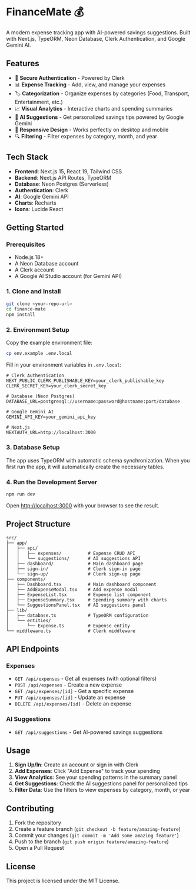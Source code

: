 # FinanceMate 💰

A modern expense tracking app with AI-powered savings suggestions. Built with Next.js, TypeORM, Neon Database, Clerk Authentication, and Google Gemini AI.

## Features

- 🔐 **Secure Authentication** - Powered by Clerk
- 📊 **Expense Tracking** - Add, view, and manage your expenses
- 🏷️ **Categorization** - Organize expenses by categories (Food, Transport, Entertainment, etc.)
- 📈 **Visual Analytics** - Interactive charts and spending summaries
- 🤖 **AI Suggestions** - Get personalized savings tips powered by Google Gemini
- 📱 **Responsive Design** - Works perfectly on desktop and mobile
- 🔍 **Filtering** - Filter expenses by category, month, and year

## Tech Stack

- **Frontend**: Next.js 15, React 19, Tailwind CSS
- **Backend**: Next.js API Routes, TypeORM
- **Database**: Neon Postgres (Serverless)
- **Authentication**: Clerk
- **AI**: Google Gemini API
- **Charts**: Recharts
- **Icons**: Lucide React

## Getting Started

### Prerequisites

- Node.js 18+ 
- A Neon Database account
- A Clerk account
- A Google AI Studio account (for Gemini API)

### 1. Clone and Install

```bash
git clone <your-repo-url>
cd finance-mate
npm install
```

### 2. Environment Setup

Copy the example environment file:

```bash
cp env.example .env.local
```

Fill in your environment variables in `.env.local`:

```env
# Clerk Authentication
NEXT_PUBLIC_CLERK_PUBLISHABLE_KEY=your_clerk_publishable_key
CLERK_SECRET_KEY=your_clerk_secret_key

# Database (Neon Postgres)
DATABASE_URL=postgresql://username:password@hostname:port/database

# Google Gemini AI
GEMINI_API_KEY=your_gemini_api_key

# Next.js
NEXTAUTH_URL=http://localhost:3000
```

### 3. Database Setup

The app uses TypeORM with automatic schema synchronization. When you first run the app, it will automatically create the necessary tables.

### 4. Run the Development Server

```bash
npm run dev
```

Open [http://localhost:3000](http://localhost:3000) with your browser to see the result.

## Project Structure

```
src/
├── app/
│   ├── api/
│   │   ├── expenses/          # Expense CRUD API
│   │   └── suggestions/       # AI suggestions API
│   ├── dashboard/             # Main dashboard page
│   ├── sign-in/               # Clerk sign-in page
│   └── sign-up/               # Clerk sign-up page
├── components/
│   ├── Dashboard.tsx          # Main dashboard component
│   ├── AddExpenseModal.tsx    # Add expense modal
│   ├── ExpenseList.tsx        # Expense list component
│   ├── ExpenseSummary.tsx     # Spending summary with charts
│   └── SuggestionsPanel.tsx   # AI suggestions panel
├── lib/
│   ├── database.ts            # TypeORM configuration
│   └── entities/
│       └── Expense.ts         # Expense entity
└── middleware.ts              # Clerk middleware
```

## API Endpoints

### Expenses
- `GET /api/expenses` - Get all expenses (with optional filters)
- `POST /api/expenses` - Create a new expense
- `GET /api/expenses/[id]` - Get a specific expense
- `PUT /api/expenses/[id]` - Update an expense
- `DELETE /api/expenses/[id]` - Delete an expense

### AI Suggestions
- `GET /api/suggestions` - Get AI-powered savings suggestions

## Usage

1. **Sign Up/In**: Create an account or sign in with Clerk
2. **Add Expenses**: Click "Add Expense" to track your spending
3. **View Analytics**: See your spending patterns in the summary panel
4. **Get Suggestions**: Check the AI suggestions panel for personalized tips
5. **Filter Data**: Use the filters to view expenses by category, month, or year

## Contributing

1. Fork the repository
2. Create a feature branch (`git checkout -b feature/amazing-feature`)
3. Commit your changes (`git commit -m 'Add some amazing feature'`)
4. Push to the branch (`git push origin feature/amazing-feature`)
5. Open a Pull Request

## License

This project is licensed under the MIT License.
